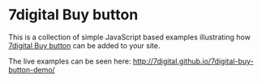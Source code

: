 7digital Buy button
==================

This is a collection of simple JavaScript based examples illustrating how [7digital Buy button](developer.7digital.com/7digital-buy-button) can be added to your site.

The live examples can be seen here: http://7digital.github.io/7digital-buy-button-demo/

